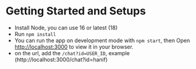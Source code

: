 # Getting Started and Setups

- Install Node, you can use 16 or latest (18)
- Run `npm install`
- You can run the app on development mode with `npm start`, then Open [http://localhost:3000](http://localhost:3000) to view it in your browser.
- on the url, add the `/chat?id=USER_ID`, example (http://localhost:3000/chat?id=hanif)
